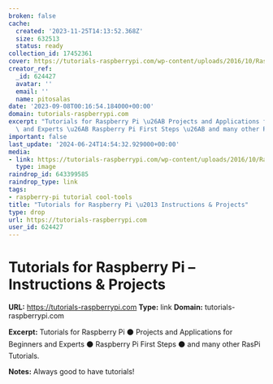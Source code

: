 ```yaml
---
broken: false
cache:
  created: '2023-11-25T14:13:52.368Z'
  size: 632513
  status: ready
collection_id: 17452361
cover: https://tutorials-raspberrypi.com/wp-content/uploads/2016/10/Raspberry-Pi-Gas-Sensor-MQ-2-450x450.jpg
creator_ref:
  _id: 624427
  avatar: ''
  email: ''
  name: pitosalas
date: '2023-09-08T00:16:54.184000+00:00'
domain: tutorials-raspberrypi.com
excerpt: "Tutorials for Raspberry Pi \u26AB Projects and Applications for Beginners\
  \ and Experts \u26AB Raspberry Pi First Steps \u26AB and many other RasPi Tutorials."
important: false
last_update: '2024-06-24T14:54:32.929000+00:00'
media:
- link: https://tutorials-raspberrypi.com/wp-content/uploads/2016/10/Raspberry-Pi-Gas-Sensor-MQ-2-450x450.jpg
  type: image
raindrop_id: 643399585
raindrop_type: link
tags:
- raspberry-pi tutorial cool-tools
title: "Tutorials for Raspberry Pi \u2013 Instructions & Projects"
type: drop
url: https://tutorials-raspberrypi.com
user_id: 624427
---
```


# Tutorials for Raspberry Pi – Instructions & Projects

**URL:** https://tutorials-raspberrypi.com
**Type:** link
**Domain:** tutorials-raspberrypi.com

**Excerpt:** Tutorials for Raspberry Pi ⚫ Projects and Applications for Beginners and Experts ⚫ Raspberry Pi First Steps ⚫ and many other RasPi Tutorials.

**Notes:**
Always good to have tutorials!
